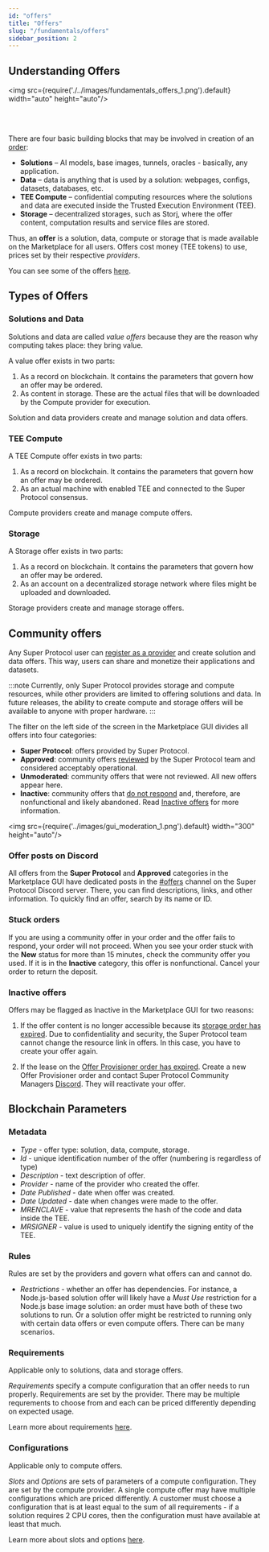 ```yaml
---
id: "offers"
title: "Offers"
slug: "/fundamentals/offers"
sidebar_position: 2
---
```



## Understanding Offers

<img src={require('./../images/fundamentals_offers_1.png').default} width="auto" height="auto"/>

<br/>
<br/>

There are four basic building blocks that may be involved in creation of an [order](/developers/fundamentals/orders):

- **Solutions** – AI models, base images, tunnels, oracles - basically, any application.
- **Data** – data is anything that is used by a solution: webpages, configs, datasets, databases, etc.
- **TEE Compute** – confidential computing resources where the solutions and data are executed inside the Trusted Execution Environment (TEE).
- **Storage** – decentralized storages, such as Storj, where the offer content, computation results and service files are stored.

Thus, an **offer** is a solution, data, compute or storage that is made available on the Marketplace for all users. Offers cost money (TEE tokens) to use, prices set by their respective *providers*. 

You can see some of the offers [here](/developers/offers).

## Types of Offers

### Solutions and Data

Solutions and data are called *value offers* because they are the reason why computing takes place: they bring value. 

A value offer exists in two parts:
1. As a record on blockchain. It contains the parameters that govern how an offer may be ordered. 
2. As content in storage. These are the actual files that will be downloaded by the Compute provider for execution. 

Solution and data providers create and manage solution and data offers.

### TEE Compute

A TEE Compute offer exists in two parts:
1. As a record on blockchain. It contains the parameters that govern how an offer may be ordered.
2. As an actual machine with enabled TEE and connected to the Super Protocol consensus. 

Compute providers create and manage compute offers.

### Storage

A Storage offer exists in two parts:
1. As a record on blockchain. It contains the parameters that govern how an offer may be ordered.
2. As an account on a decentralized storage network where files might be uploaded and downloaded.

Storage providers create and manage storage offers.

## Community offers

Any Super Protocol user can [register as a provider](/developers/cli_guides/providers_offers/) and create solution and data offers. This way, users can share and monetize their applications and datasets.

:::note
Currently, only Super Protocol provides storage and compute resources, while other providers are limited to offering solutions and data. In future releases, the ability to create compute and storage offers will be available to anyone with proper hardware.
:::

The filter on the left side of the screen in the Marketplace GUI divides all offers into four categories:

- **Super Protocol**: offers provided by Super Protocol.
- **Approved**: community offers [reviewed](/developers/marketplace/moderation/) by the Super Protocol team and considered acceptably operational.
- **Unmoderated**: community offers that were not reviewed. All new offers appear here.
- **Inactive**: community offers that [do not respond](/developers/cli_guides/providers_offers#about-offer-provisioner) and, therefore, are nonfunctional and likely abandoned. Read [Inactive offers](/developers/cli_guides/providers_offers#inactive-offers) for more information.

<img src={require('../images/gui_moderation_1.png').default} width="300" height="auto"/>

### Offer posts on Discord

All offers from the **Super Protocol** and **Approved** categories in the Marketplace GUI have dedicated posts in the [#offers](https://discord.com/channels/951018794590023681/1239934457041916035) channel on the Super Protocol Discord server. There, you can find descriptions, links, and other information. To quickly find an offer, search by its name or ID.

### Stuck orders

If you are using a community offer in your order and the offer fails to respond, your order will not proceed. When you see your order stuck with the **New** status for more than 15 minutes, check the community offer you used. If it is in the **Inactive** category, this offer is nonfunctional. Cancel your order to return the deposit.

### Inactive offers

Offers may be flagged as Inactive in the Marketplace GUI for two reasons:

1. If the offer content is no longer accessible because its [storage order has expired](/developers/cli_guides/providers_offers#lease-on-uploaded-offer-content). Due to confidentiality and security, the Super Protocol team cannot change the resource link in offers. In this case, you have to create your offer again.

2. If the lease on the [Offer Provisioner order has expired](/developers/cli_guides/providers_offers#lease-on-offer-provisioner). Create a new Offer Provisioner order and contact Super Protocol Community Managers [Discord](https://discord.gg/superprotocol). They will reactivate your offer.

## Blockchain Parameters

### Metadata

* *Type* - offer type: solution, data, compute, storage.
* *Id* - unique identification number of the offer (numbering is regardless of type)
* *Description* - text description of offer.
* *Provider* - name of the provider who created the offer.
* *Date Published* - date when offer was created.
* *Date Updated* - date when changes were made to the offer.
* *MRENCLAVE* - value that represents the hash of the code and data inside the TEE.
* *MRSIGNER* - value is used to uniquely identify the signing entity of the TEE.

### Rules

Rules are set by the providers and govern what offers can and cannot do.

* *Restrictions* - whether an offer has dependencies. For instance, a Node.js-based solution offer will likely have a *Must Use* restriction for a Node.js base image solution: an order must have both of these two solutions to run. Or a solution offer might be restricted to running only with certain data offers or even compute offers. There can be many scenarios. 

### Requirements

Applicable only to solutions, data and storage offers.

*Requirements* specify a compute configuration that an offer needs to run properly. Requirements are set by the provider. There may be multiple requrements to choose from and each can be priced differently depending on expected usage. 

Learn more about requirements [here](/developers/fundamentals/slots).

### Configurations

Applicable only to compute offers.

*Slots* and *Options* are sets of parameters of a compute configuration. They are set by the compute provider. A single compute offer may have multiple configurations which are priced differently. A customer must choose a configuration that is at least equal to the sum of all requirements - if a solution requires 2 CPU cores, then the configuration must have available at least that much. 

Learn more about slots and options [here](/developers/fundamentals/slots).



